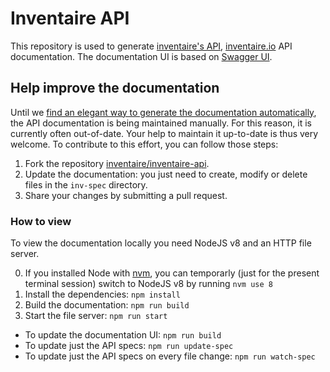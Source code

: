 # Inventaire API

This repository is used to generate [inventaire's API](https://api.inventaire.io/), [inventaire.io](https://inventaire.io) API documentation. The documentation UI is based on [Swagger UI](https://github.com/swagger-api/swagger-ui/).

## Help improve the documentation

Until we [find an elegant way to generate the documentation automatically](https://github.com/inventaire/inventaire/issues/385), the API documentation is being maintained manually. For this reason, it is currently often out-of-date. Your help to maintain it up-to-date is thus very welcome. To contribute to this effort, you can follow those steps:

1. Fork the repository [inventaire/inventaire-api](https://github.com/inventaire/inventaire-api).
2. Update the documentation: you just need to create, modify or delete files in the `inv-spec` directory.
3. Share your changes by submitting a pull request.

### How to view
To view the documentation locally you need NodeJS v8 and an HTTP file server.

0. If you installed Node with [nvm](https://github.com/creationix/nvm), you can temporarly (just for the present terminal session) switch to NodeJS v8 by running `nvm use 8`
1. Install the dependencies: `npm install`
2. Build the documentation: `npm run build`
3. Start the file server: `npm run start`

- To update the documentation UI: `npm run build`
- To update just the API specs: `npm run update-spec`
- To update just the API specs on every file change: `npm run watch-spec`
